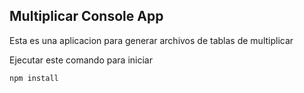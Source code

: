 

## Multiplicar Console App

Esta es una aplicacion para generar archivos de tablas de multiplicar

Ejecutar este comando para iniciar

```
npm install
```
